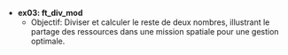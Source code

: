 - **ex03: ft_div_mod**
  - Objectif: Diviser et calculer le reste de deux nombres, illustrant le partage des ressources dans une mission spatiale pour une gestion optimale.